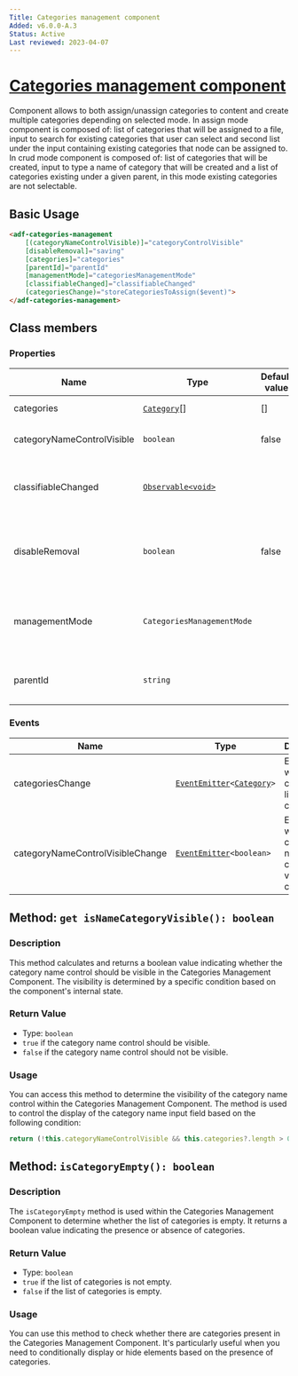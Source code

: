 ```yaml
---
Title: Categories management component
Added: v6.0.0-A.3
Status: Active
Last reviewed: 2023-04-07
---
```


# [Categories management component](../../../lib/content-services/src/lib/category/categories-management/categories-management.component.ts "Defined in categories-management.component.ts")

Component allows to both assign/unassign categories to content and create multiple categories depending on selected mode. In assign mode component is composed of: list of categories that will be assigned to a file, input to search for existing categories that user can select and second list under the input containing existing categories that node can be assigned to. In crud mode component is composed of: list of categories that will be created, input to type a name of category that will be created and a list of categories existing under a given parent, in this mode existing categories are not selectable.

## Basic Usage

```html
<adf-categories-management
    [(categoryNameControlVisible)]="categoryControlVisible"
    [disableRemoval]="saving"
    [categories]="categories"
    [parentId]="parentId"
    [managementMode]="categoriesManagementMode"
    [classifiableChanged]="classifiableChanged"
    (categoriesChange)="storeCategoriesToAssign($event)">
</adf-categories-management>
```

## Class members

### Properties

| Name | Type | Default value | Description |
| ---- | ---- | ------------- | ----------- |
| categories | [`Category`](https://github.com/Alfresco/alfresco-js-api/blob/develop/src/api/content-rest-api/docs/Category.md)[] | [] | List of categories to assign/create. |
| categoryNameControlVisible | `boolean` | false | Determines if category name control is visible. |
| classifiableChanged | [`Observable<void>`](https://rxjs.dev/guide/observable) | | (optional) Observable emitting when `classifiable` aspect changes for a given node. |
| disableRemoval | `boolean` | false | Determines if categories assigned/created can be unassigned/removed from the list. |
| managementMode | `CategoriesManagementMode` | | Management mode determines if component works in assign/unassign mode or create mode. |
| parentId | `string` | | (optional) ID of a parent category that new categories will be created under. |

### Events

| Name | Type | Description |
| ---- | ---- | ----------- |
| categoriesChange | [`EventEmitter`](https://angular.io/api/core/EventEmitter)`<`[`Category`](https://github.com/Alfresco/alfresco-js-api/blob/develop/src/api/content-rest-api/docs/Category.md)`>` | Emitted when categories list changes. |
| categoryNameControlVisibleChange | [`EventEmitter`](https://angular.io/api/core/EventEmitter)`<boolean>` | Emitted when category name control visibility changes. |

## Method: `get isNameCategoryVisible(): boolean`

### Description
This method calculates and returns a boolean value indicating whether the category name control should be visible in the Categories Management Component. The visibility is determined by a specific condition based on the component's internal state.

### Return Value
- Type: `boolean`
- `true` if the category name control should be visible.
- `false` if the category name control should not be visible.

### Usage
You can access this method to determine the visibility of the category name control within the Categories Management Component. The method is used to control the display of the category name input field based on the following condition:

```typescript
return (!this.categoryNameControlVisible && this.categories?.length > 0) || this.categoryNameControlVisible;
```
## Method: `isCategoryEmpty(): boolean`

### Description
The `isCategoryEmpty` method is used within the Categories Management Component to determine whether the list of categories is empty. It returns a boolean value indicating the presence or absence of categories.

### Return Value
- Type: `boolean`
- `true` if the list of categories is not empty.
- `false` if the list of categories is empty.

### Usage
You can use this method to check whether there are categories present in the Categories Management Component. It's particularly useful when you need to conditionally display or hide elements based on the presence of categories.
